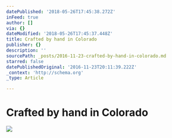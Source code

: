 ```yaml
---
datePublished: '2018-05-26T17:45:38.272Z'
inFeed: true
author: []
via: {}
dateModified: '2018-05-26T17:45:37.448Z'
title: Crafted by hand in Colorado
publisher: {}
description: ''
sourcePath: _posts/2016-11-23-crafted-by-hand-in-colorado.md
starred: false
datePublishedOriginal: '2016-11-23T20:11:39.222Z'
_context: 'http://schema.org'
_type: Article

---
```

# **Crafted by hand in Colorado**
![](https://imgflo.herokuapp.com/graph/2b2431f8e7ba7b0/4503f93f4bbdc293087b5c7b13541fbd/croprotate.jpg?cropheight=1606&cropwidth=1284&degrees=0&input=https%3A%2F%2Fthe-grid-user-content.s3-us-west-2.amazonaws.com%2Fe9a1d5a1-d061-4a9d-8b58-cdb2754cb253.jpg&x=12&y=12)